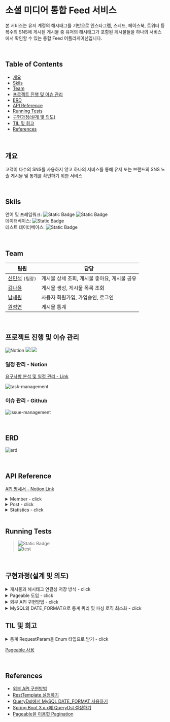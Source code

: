 
# 소셜 미디어 통합 Feed 서비스
본 서비스는 유저 계정의 해시태그를 기반으로 인스타그램, 스레드, 페이스북, 트위터 등 복수의 SNS에 게시된 게시물 중 유저의 해시태그가 포함된 게시물들을 하나의 서비스에서 확인할 수 있는 통합 Feed 어플리케이션입니다.

<br/>

## Table of Contents
- [개요](#개요)
- [Skils](#skils)
- [Team](#team)
- [프로젝트 진행 및 이슈 관리](#프로젝트-진행-및-이슈-관리)
- [ERD](#erd)
- [API Reference](#api-reference)
- [Running Tests](#running-tests)
- [구현과정(설계 및 의도)](#구현과정(설계-및-의도))
- [TIL 및 회고](#til-및-회고)
- [References](#references)

<br/>


## 개요
고객이 다수의 SNS를 사용하지 않고 하나의 서비스를 통해  유저 또는 브랜드의 SNS 노출 게시물 및 통계를 확인하기 위한 서비스

<br/>


## Skils
언어 및 프레임워크: ![Static Badge](https://img.shields.io/badge/JAVA-17-blue) ![Static Badge](https://img.shields.io/badge/SpringBoot-3.1.5-green)<br/>
데이터베이스: ![Static Badge](https://img.shields.io/badge/MySQL--red)<br/>
테스트 데이터베이스: ![Static Badge](https://img.shields.io/badge/H2--red)

<br/>

## Team

| 팀원      | 담당                         |
|---------|----------------------------|
| [신민석](https://github.com/shinmin9812)  `(팀장)` | 게시물 상세 조회, 게시물 좋아요, 게시물 공유 |
| [김나윤](https://github.com/nayoonk928)      | 게시물 생성, 게시물 목록 조회          |
| [남세원](https://github.com/nswon)      | 사용자 회원가입, 가입승인, 로그인        |
| [원정연](https://github.com/jjungyeun)     | 게시물 통계                     |


<br/>


## 프로젝트 진행 및 이슈 관리

![Notion](https://img.shields.io/badge/Notion-%23000000.svg?style=for-the-badge&logo=notion&logoColor=white)
<img src="https://img.shields.io/badge/Github-181717?style=for-the-badge&logo=Github&logoColor=white">
<img src="https://img.shields.io/badge/Discord-5865F2?style=for-the-badge&logo=Discord&logoColor=white">


### 일정 관리 - Notion

[요구사항 분석 및 일정 관리 - Link](https://wonwonjung.notion.site/7169b5be3652485b82df0c1a2b639788?pvs=4)

![task-management](https://github.com/wanted-preonboarding-backend-teamV/Restaurant-Recommendation/assets/29030538/891af65f-7d4b-4963-951f-ed0f4d22ceb9)

### 이슈 관리 - Github
![issue-management](https://github.com/wanted-preonboarding-backend-teamV/Restaurant-Recommendation/assets/29030538/d8b5b358-87f7-4dfd-a3fe-67b6b4a2b70f)

<br/>

## ERD

![erd](https://github.com/wanted-preonboarding-backend-teamV/Restaurant-Recommendation/assets/29030538/f69e1fa2-c3ff-4e0b-a1da-7e987b0b887e)

<br/>


## API Reference
[API 명세서 - Notion Link](https://wonwonjung.notion.site/API-d4e42a31ea424384b4b6edb4664ea8ef?pvs=4)

<details>
<summary>Member - click</summary>

#### 회원가입

POST /members

| Parameter | Type   | Description |
| :-------- | :----- | :---------- |
| account   | string | 계정        |
| email     | string | 이메일      |
| password  | string | 비밀번호    |

#### Response

    HTTP/1.1 200
    Content-Type: application/json

    {
        "code": "183751"
    }

#### 가입승인

POST /members/approve

| Parameter | Type   | Description |
| :-------- | :----- | :---------- |
| account   | string | 계정        |
| password     | string | 비밀번호      |
| code  | string | 인증코드    |

#### Response

    HTTP/1.1 204
    Content-Type: application/json

#### 로그인

POST /members/login

| Parameter | Type   | Description |
| :-------- | :----- | :---------- |
| account   | string | 계정        |
| password     | string | 비밀번호      |

#### Response

    HTTP/1.1 200
    Content-Type: application/json

    {
        "accessToken": "12412fd12fdksr.142fdadafs.rea2r23r23f"
    }

</details>
<details>
<summary>Post - click</summary>

#### Request
POST /posts

```
{
    "contentId" : "post2",
    "title" : "맛집 투어",
    "content" : "오늘은 성수동 맛집 투어를 다녀왔습니다. 총 3군데를 다녀왔는데 여기는 어쩌구 저기는 저쩌구 했습니다.",
    "type" : "facebook",
    "viewCount" : 50,
    "likeCount" : 30,
    "shareCount" : 15,
    "hashtags" : ["맛집", "성수동"]
}
```

#### Response
    HTTP/1.1 200


#### Request
GET /posts?hashtag= &type= &orderBy= &sortBy= &searchBy= &search= &pageCount= &page=

**Query Paramter**

| Paramter  | Type   | Description                                                                                      |
|:----------|:-------|:-------------------------------------------------------------------------------------------------|
| hashtag   | string | default: 본인계정 / 맛집, 성수동 등 1건의 해시태그 이며, 정확히 일치하는 값(Exact)만 검색합니다.                                 |
| type      | string | default: 모든타입 / 게시물의 type 필드 값 별로 조회가 됩니다.                                                       |
| orderBy   | string | default: createdAt / 정렬순서이며, created_at,updated_at,like_count,share_count,view_count 가 사용 가능합니다. |
| sortBy    | string | default: desc / **★추가 구현★**  오름차순, 내림차순을 결정합니다.                                                  |
| searchBy  | string | default:모두 / 검색 기준이며, title , content, title,content 이 사용 가능합니다.                                 |
| search    | string | search_by 에서 검색할 키워드 이며 유저가 입력합니다. 해당 문자가 포함된 게시물을 검색합니다.                                        |
| pageCount | int    | default: 10 / 페이지당 게시물 갯수를 지정합니다.                                                                |
| page      | int    | default: 0 / 조회하려는 페이지를 지정합니다.                                                                   |

<details>
<summary>Parameter 형식</summary>

* type
  * facebook, instagram, x, threads
* searchBy
  * both : 제목과 내용 모두 탐색 (default)
  * title : 제목만 탐색
  * content : 내용만 탐색

</details>



#### Response


```
HTTP/1.1 200
Content-Type: application/json

{
    "content": [
        {
            "postId": 270,
            "contentId": "post1",
            "type": "INSTAGRAM",
            "title": "성수동 맛집 투어",
            "content": "오늘은 성수동 맛집 투어를 다녀왔습니",
            "viewCount": 100,
            "likeCount": 40,
            "shareCount": 10,
            "createdAt": "2023-10-30T15:56:33",
            "updatedAt": "2023-10-30T15:56:33",
            "hashtags": [
                "맛집",
                "성수동",
                "user1"
            ]
        }
    ],
    "pageable": {
        "pageNumber": 0,
        "pageSize": 1,
        "sort": {
            "empty": false,
            "sorted": true,
            "unsorted": false
        },
        "offset": 0,
        "unpaged": false,
        "paged": true
    },
    "last": false,
    "totalPages": 3,
    "totalElements": 3,
    "size": 1,
    "number": 0,
    "sort": {
        "empty": false,
        "sorted": true,
        "unsorted": false
    },
    "first": true,
    "numberOfElements": 1,
    "empty": false
}
```

#### Request
```javascript
  GET /posts/post/{postId}
```

| 파라미터     | 타입     | 설명     |
|:---------|:-------|:-------|
| `postId` | `Long` | 게시물 ID |

#### Response
```http
    HTTP/1.1 200
    Content-Type: application/json

    [
      {
	  "post_id": 10,
	  "content_id": "1",
	  "type": "X",
	  "title": "test",
	  "content": "test1234",
	  "hashtags": ["맛집", "성수동"],
	  "view_count": 1,
	  "like_count": 5,
	  "share_count": 5,
	  "created_at": "2023-10-25....",
	  "updated_at": "2023-10-25...."
      }
    ]
```

#### Request
```javascript
  POST /posts/likes/{postId}
```

| 파라미터     | 타입     | 설명           |
|:---------|:-------|:-------------|
| `postId` | `Long` | 게시물 ID |

#### Response
```http
    HTTP/1.1 200 OK
```

#### Request
```javascript
  POST /posts/shares/{postId}
```

| 파라미터     | 타입     | 설명           |
|:---------|:-------|:-------------|
| `postId` | `Long` | 게시물 ID |

#### Response
```http
    HTTP/1.1 200 OK
```
</details>
<details>
<summary>Statistics - click</summary>

#### Request

```
GET /statistics
```

##### Query Parameter
| Parameter | Type     | Description                |
| :-------- | :------- | :------------------------- |
| hashtag | string | 통계값을 볼 대상 해시태그. 기본값은 본인 계정. |
| type | string | `date`, `hour` 날짜 기준 또는 시간 기준으로 조회 |
| start | date | `2023-10-30`과 같이 날짜 형식이며 조회 기준 시작일을 의미. |
| end | date | `2023-10-30`과 같이 날짜 형식이며 조회 기준 종료일을 의미. |
| value | string | `count`, `view_count`, `like_count`, `share_count` |
| sort | string | 날짜를 `asc`(오름차순-오래된순) 또는 `desc` (내림차순-최신순)으로 정렬합니다. 시간은 항상 오름차순으로 정렬됩니다. |

#### Response
    HTTP/1.1 200
    Content-Type: application/json

```
// type=date인 경우
[
  {
    "time": "2023-10-01",
    "value": 12
  },
  {
    "time": "2023-10-02",
    "value": 4
  },
  ...
]

// type=hour인 경우
[
  {
    "time": "2023-10-01T00:00:00",
    "value": 12
  },
  {
    "time": "2023-10-01T01:00:00",
    "value": 4
  },
  ...
]
```
</details>

<br/>

## Running Tests

>  ![Static Badge](https://img.shields.io/badge/Test_Passed-54/54-green) <br/>
![test](https://github.com/wanted-preonboarding-backend-teamV/SNS-Integration-Service/assets/83534757/eee78bcc-0a82-46e9-ae94-906fa217f35f)

<br/>


## 구현과정(설계 및 의도)

<details>
<summary>게시물과 해시태그 연결성 저장 방식 - click</summary>

1. 게시물 테이블에 해시태그 리스트를 string으로 직접 넣기
2. 해시태그 테이블 생성
   - 게시물 id - 해시태그 id
   - 해시태그 정보 저장 테이블을 생성하고, 해시태그 id와 게시물id를 담은 관계 테이블 생성
3. 게시물 id - 해시태그 연결
   - 게시물 id와 해시태그(별도 테이블 연결이 아닌 단순 String 컬럼)을 저장하는 테이블 생성

#### 결론

- 해시태그 테이블을 별도로 만들어도 따로 추가될 정보가 없을 것 같고, 해시태그 값 자체가 unique하기 때문에 **3번** 방법으로 구현

</details>

<details>
<summary>Pageable 도입 - click</summary>

- 처음 코드는 정렬 정보를 enum 으로 처리하여 switch문을 사용했지만, Pageable을 이용한 정렬을 도입하면서 동적으로 정렬을 처리하고 새로운 정렬 기준이 추가되거나 변경되더라도 코드를 변경할 필요가 없게 됩니다.

</details>

<details>
<summary>외부 API 구현방법 - click</summary>

#### RestTemplate VS OpenFeign

- RestTemplate
  - HTTP 요청 후 JSON, XML, String 등의 응답을 받을 수 있다.
  - HTTP 서버와의 통신을 단순화하고 Restful 원칙을 지킨다.
  - header를 적용할 수 있다.
  - 동기적인 HTTP 요청을 한다.

- OpenFeign
  - 어노테이션을 추가하여 외부 API를 호출한다.
  - RestAPI를 사용하는 데 설정이 간편하다

#### 결론

- 사용에는 OpenFeign이 훨씬 간단하고 편리하지만 Spring Cloud 모듈을 추가하고 HttpClient가 Http2를 지원하지 않으므로 추가 설정이 필요하다.
- 또한 테스트 도구를 제공하지 않는다.
- 따라서 동기적 요청을 하지만 실제 API를 다루는 것이 아니므로 좀 더 직관적이고 테스트 코드에 사용할 수 있는 **RestTemplate**을 사용했다.

</details>

<details>

<summary>MySQL의 DATE_FORMAT으로 통계 쿼리 및 파싱 로직 최소화 - click</summary>

- 통계값을 조회하고 파싱하는 방법
  1. 조건 만족하는 기록 전체 다 불러와서 앱에서 파싱
     - 쿼리 1번이지만 조건에 해당하는 PostHistory 데이터를 전부 불러오기 때문에 애플리케이션 레이어에서 부담이 커질 수 있음.
  2. 일자 또는 시간 간격마다 조건 만족하는 기록 조회
     - 쿼리가 최대 7 * 24번 필요하지만 1번처럼 데이터를 다 불러올 필요 없이 COUNT()값만 조회할 수 있음.
  3. 한방 쿼리
     - MySQL의 DATE_FORMAT() 함수를 활용하여 쿼리 한번으로 특정 날짜 또는 시간대에 대한 COUNT()를 바로 구함. 그러나 MySQL에 의존성이 생김.

#### 결론

- 데이터가 많이 쌓이면 1번은 불가능하며, 2번은 최대 쿼리 횟수인 7*24번 정도면 속도에 영향을 줄 수 있는 정도라고 생각됨. 일단은 쿼리 한번으로 원하는 값들을 바로 불러올 수 있어 간편한 **3번** 방식으로 결정함.

</details>

## TIL 및 회고

<details>

<summary>통계 RequestParam을 Enum 타입으로 받기 - click</summary>

1. @RequestParam에 Enum을 사용하면 소문자로 들어오는 파라미터를 변환하지 못하는 문제가 있음
2. 해당 문제를 해결하기 위해 소문자로 들어온 정보를 대문자로 변환한 뒤 Enum 값과 매칭하는 변환기를 구현하고 등록함

```java
// Enum 클래스
public enum StatisticsValueType {
    COUNT,
    VIEW_COUNT,
    LIKE_COUNT,
    SHARE_COUNT;

    public static StatisticsValueType parse(String value) {
        for (StatisticsValueType type : StatisticsValueType.values()) {
            if (type.name().equals(value)) {
                return type;
            }
        }
        return COUNT;
    }

}

---------------------------------------------
// 변환기
public class StringToStatisticsValueTypeConverter implements Converter<String, StatisticsValueType> {
    @Override
    public StatisticsValueType convert(String value) {
        return StatisticsValueType.parse(value.toUpperCase());
    }
}

---------------------------------------------
// 설정
@Configuration
public class WebConfig implements WebMvcConfigurer {
    @Override
    public void addFormatters(FormatterRegistry registry) {
        registry.addConverter(new StringToStatisticsValueTypeConverter());
    }
}
```

</details>

[Pageable 사용](https://www.notion.so/Pageable-750088017de0438fa42484dbacaca892?pvs=4)

<br/>

## References

 - [외부 API 구현방법](https://jie0025.tistory.com/531)
 - [RestTemplate 설정하기](https://doohee94.tistory.com/19)
 - [QueryDsl에서 MySQL DATE_FORMAT 사용하기](https://green-joo.tistory.com/51)
 - [Spring Boot 3.x.x에 QueryDsl 설정하기](https://www.inflearn.com/questions/779498/스프링-부트-3-0-querydsl-설정-관련)
 - [Pageable을 이용햔 Pagination](https://tecoble.techcourse.co.kr/post/2021-08-15-pageable/)




